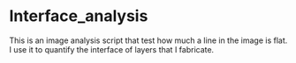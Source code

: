 # Interface_analysis
This is an image analysis script that test how much a line in the image is flat. I use it to quantify the interface of layers that I fabricate.
